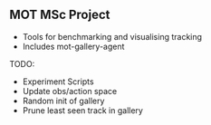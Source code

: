 ## MOT MSc Project

- Tools for benchmarking and visualising tracking
- Includes mot-gallery-agent

TODO:
- Experiment Scripts
- Update obs/action space
- Random init of gallery
- Prune least seen track in gallery
